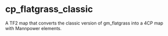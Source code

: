 # cp_flatgrass_classic
A TF2 map that converts the classic version of gm_flatgrass into a 4CP map with Mannpower elements.

